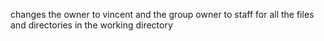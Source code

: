 changes the owner to vincent and the group owner to staff for all the files and directories in the working directory

